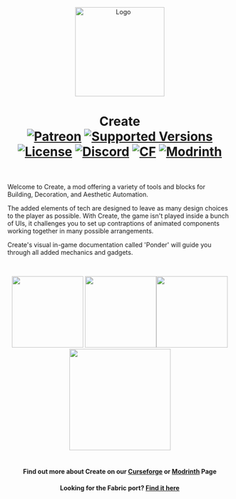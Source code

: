 <p align="center"><img src="https://i.imgur.com/SXaePW6.png" alt="Logo" width="200"></p>
<h1 align="center">Create  <br>
	<a href="https://www.patreon.com/simibubi"><img src="https://img.shields.io/badge/Supporters-110-ff5733" alt="Patreon"></a>
	<a href="https://www.curseforge.com/minecraft/mc-mods/create/files"><img src="https://img.shields.io/badge/Available%20for-MC%201.14%20to%201.19.2-c70039" alt="Supported Versions"></a>
	<a href="https://github.com/Creators-of-Create/Create/blob/master/LICENSE"><img src="https://img.shields.io/github/license/Creators-of-Create/Create?style=flat&color=900c3f" alt="License"></a>
	<a href="https://discord.gg/hmaD7Se"><img src="https://img.shields.io/discord/620934202875183104?color=5865f2&label=Discord&style=flat" alt="Discord"></a>
	<a href="https://www.curseforge.com/minecraft/mc-mods/create"><img src="http://cf.way2muchnoise.eu/328085.svg" alt="CF"></a>
    <a href="https://modrinth.com/mod/create"><img src="https://img.shields.io/modrinth/dt/create?logo=modrinth&label=&suffix=%20&style=flat&color=242629&labelColor=5ca424&logoColor=1c1c1c" alt="Modrinth"></a>
    <br><br>
</h1>

<p>Welcome to Create, a mod offering a variety of tools and blocks for Building, Decoration, and Aesthetic Automation.</p>
<p>The added elements of tech are designed to leave as many design choices to the player as possible. With Create, the game isn't played inside a bunch of UIs, it challenges you to set up contraptions of animated components working together in many possible arrangements.</p>
<p>Create's visual in-game documentation called 'Ponder' will guide you through all added mechanics and gadgets.</p>
<p>&nbsp;</p>
<p align="center"><a href="https://github.com/Creators-of-Create/Create/issues"><img src="https://i.imgur.com/qPmjSXy.png" width="160" /></a> <a href="https://www.youtube.com/channel/UCrKV2QTuyGcv4E3eSJpBiYA/playlists"><img src="https://i.imgur.com/L1bU9mr.png" width="160" /></a><a href="https://discord.gg/hmaD7Se"><img src="https://i.imgur.com/uf6V9ZX.png" width="160" /></a> <a href="https://github.com/Creators-of-Create/Create/wiki/Supporting-the-Project"><img src="https://i.imgur.com/fHQ45KR.png" width="227" /></a></p>

<h1></h1>
<h4 align="center">Find out more about Create on our <a href="https://www.curseforge.com/minecraft/mc-mods/create">Curseforge</a> or <a href="https://modrinth.com/mod/create">Modrinth</a> Page</h4>
<h4 align="center">Looking for the Fabric port? <a href="https://github.com/Fabricators-of-Create/Create">Find it here</a></h4>
